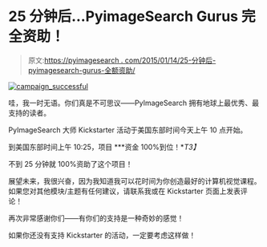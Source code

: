 # 25 分钟后…PyimageSearch Gurus 完全资助！

> 原文:[https://pyimagesearch . com/2015/01/14/25-分钟后-pyimagesearch-gurus-全额资助/](https://pyimagesearch.com/2015/01/14/25-minutes-later-pyimagesearch-gurus-fully-funded/)

[![campaign_successful](../Images/ec547b43ff667958c1184ca06e5f1422.png)](https://www.kickstarter.com/projects/1186001332/pyimagesearch-gurus-become-a-computer-vision-openc)

哇，我一时无语。你们真是不可思议——PyImageSearch 拥有地球上最优秀、最支持的读者。

PyImageSearch 大师 Kickstarter 活动于美国东部时间今天上午 10 点开始。

到美国东部时间上午 10:25，项目 ***资金 100%到位！**T3】*

不到 25 分钟就 100%资助了这个项目！

展望未来，我很兴奋，因为我知道我可以花时间为你创造最好的计算机视觉课程。如果您对其他模块/主题有任何建议，请联系我或在 Kickstarter 页面上发表评论！

再次非常感谢你们——有你们的支持是一种奇妙的感觉！

如果你还没有支持 Kickstarter 的活动，一定要考虑这样做！